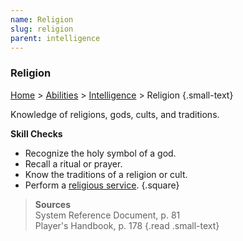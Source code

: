 ```yaml
---
name: Religion
slug: religion
parent: intelligence
---
```

### Religion
[Home](dm-operations-center) > [Abilities](abilities) > [Intelligence](intelligence) > Religion {.small-text}

Knowledge of religions, gods, cults, and traditions.

**Skill Checks**<br/>
- Recognize the holy symbol of a god.
- Recall a ritual or prayer.
- Know the traditions of a religion or cult.
- Perform a [religious service](religious-service).
{.square}

> **Sources** <br/>
> System Reference Document, p. 81<br/>
> Player's Handbook, p. 178
{.read .small-text}

